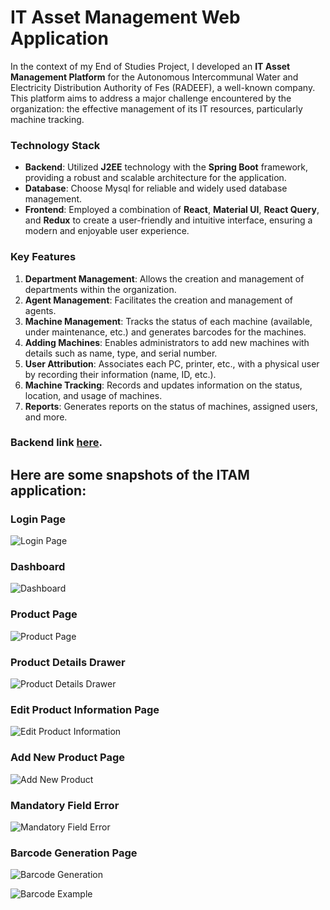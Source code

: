 # **IT Asset Management Web Application**

In the context of my End of Studies Project, I developed an **IT Asset Management Platform** for the Autonomous Intercommunal Water and Electricity Distribution Authority of Fes (RADEEF), a well-known company. This platform aims to address a major challenge encountered by the organization: the effective management of its IT resources, particularly machine tracking.

### Technology Stack

- **Backend**: Utilized **J2EE** technology with the **Spring Boot** framework, providing a robust and scalable architecture for the application.
- **Database**: Choose Mysql for reliable and widely used database management.
- **Frontend**: Employed a combination of **React**, **Material UI**, **React Query**, and **Redux** to create a user-friendly and intuitive interface, ensuring a modern and enjoyable user experience.

### Key Features

1. **Department Management**: Allows the creation and management of departments within the organization.
2. **Agent Management**: Facilitates the creation and management of agents.
3. **Machine Management**: Tracks the status of each machine (available, under maintenance, etc.) and generates barcodes for the machines.
4. **Adding Machines**: Enables administrators to add new machines with details such as name, type, and serial number.
5. **User Attribution**: Associates each PC, printer, etc., with a physical user by recording their information (name, ID, etc.).
6. **Machine Tracking**: Records and updates information on the status, location, and usage of machines.
7. **Reports**: Generates reports on the status of machines, assigned users, and more.

### Backend link [here](https://github.com/zakariaelaoufi/gestion-parc-informatique-backEnd).

## Here are some snapshots of the ITAM application:

### Login Page
![Login Page](https://github.com/user-attachments/assets/9342dacc-1c11-4921-98ca-577a4cf1034c)

### Dashboard
![Dashboard](https://github.com/user-attachments/assets/5e8bdc40-1cde-41f5-961e-980986a815b5)

### Product Page
![Product Page](https://github.com/user-attachments/assets/2d42dfd3-1b4e-4a07-864c-de8e51d24840)

### Product Details Drawer
![Product Details Drawer](https://github.com/user-attachments/assets/f61259c0-ff9f-4654-b115-45ed84ea3eb4)

### Edit Product Information Page
![Edit Product Information](https://github.com/user-attachments/assets/412b8582-7f6e-423d-9b91-b63a7a2fef0e)

### Add New Product Page
![Add New Product](https://github.com/user-attachments/assets/67294786-a56a-4cf1-851c-c30d3fe1000d)

### Mandatory Field Error
![Mandatory Field Error](https://github.com/user-attachments/assets/369428bd-36d4-4b9e-af3c-93fdb5427ea3)

### Barcode Generation Page
![Barcode Generation](https://github.com/user-attachments/assets/77010ff6-8cda-4edf-9cc3-73868a207b55)

![Barcode Example](https://github.com/user-attachments/assets/8ff5ce51-f124-40da-91ba-a3047c1717e6)
